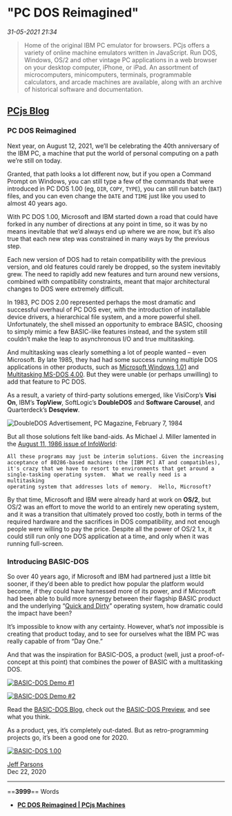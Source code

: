 # "PC DOS Reimagined"

*31-05-2021 21:34* 

> Home of the original IBM PC emulator for browsers. PCjs offers a variety of online machine emulators written in JavaScript. Run DOS, Windows, OS/2 and other vintage PC applications in a web browser on your desktop computer, iPhone, or iPad. An assortment of microcomputers, minicomputers, terminals, programmable calculators, and arcade machines are available, along with an archive of historical software and documentation.
## [PCjs Blog](https://www.pcjs.org/blog/)

### PC DOS Reimagined

Next year, on August 12, 2021, we’ll be celebrating the 40th anniversary of the IBM PC, a machine that put the world of personal computing on a path we’re still on today.

Granted, that path looks a lot different now, but if you open a Command Prompt on Windows, you can still type a few of the commands that were introduced in PC DOS 1.00 (eg, `DIR`, `COPY`, `TYPE`), you can still run batch (`BAT`) files, and you can even change the `DATE` and `TIME` just like you used to almost 40 years ago.

With PC DOS 1.00, Microsoft and IBM started down a road that could have forked in any number of directions at any point in time, so it was by no means inevitable that we’d always end up where we are now, but it’s also true that each new step was constrained in many ways by the previous step.

Each new version of DOS had to retain compatibility with the previous version, and old features could rarely be dropped, so the system inevitably grew. The need to rapidly add new features and turn around new versions, combined with compatibility constraints, meant that major architectural changes to DOS were extremely difficult.

In 1983, PC DOS 2.00 represented perhaps the most dramatic and successful overhaul of PC DOS ever, with the introduction of installable device drivers, a hierarchical file system, and a more powerful shell. Unfortunately, the shell missed an opportunity to embrace BASIC, choosing to simply mimic a few BASIC-like features instead, and the system still couldn’t make the leap to asynchronous I/O and true multitasking.

And multitasking was clearly something a lot of people wanted – even Microsoft. By late 1985, they had had some success running multiple DOS applications in other products, such as [Microsoft Windows 1.01](https://www.pcjs.org/software/pcx86/sys/windows/1.01/) and [Multitasking MS-DOS 4.00](https://www.pcjs.org/software/pcx86/sys/dos/microsoft/4.0M/). But they were unable (or perhaps unwilling) to add that feature to PC DOS.

As a result, a variety of third-party solutions emerged, like VisiCorp’s **Visi On**, IBM’s **TopView**, SoftLogic’s **DoubleDOS** and **Software Carousel**, and Quarterdeck’s **Desqview**.

![DoubleDOS Advertisement, PC Magazine, February 7, 1984](https://www.pcjs.org/blog/images/DoubleDOS-1984.jpg)

But all those solutions felt like band-aids. As Michael J. Miller lamented in the [August 11, 1986 issue of InfoWorld](https://books.google.com/books?id=Zi8EAAAAMBAJ&lpg=PA34&pg=PA34#v=onepage&q&f=false):

```
All these programs may just be interim solutions. Given the increasing
acceptance of 80286-based machines (the [IBM PC] AT and compatibles),
it's crazy that we have to resort to environments that get around a
single-tasking operating system.  What we really need is a multitasking
operating system that addresses lots of memory.  Hello, Microsoft?
```

By that time, Microsoft and IBM were already hard at work on **OS/2**, but OS/2 was an effort to move the world to an entirely new operating system, and it was a transition that ultimately proved too costly, both in terms of the required hardware and the sacrifices in DOS compatibility, and not enough people were willing to pay the price. Despite all the power of OS/2 1.x, it could still run only one DOS application at a time, and only when it was running full-screen.

### Introducing BASIC-DOS

So over 40 years ago, if Microsoft and IBM had partnered just a little bit sooner, if they’d been able to predict how popular the platform would become, if they could have harnessed more of its power, and if Microsoft had been able to build more synergy between their flagship BASIC product and the underlying “[Quick and Dirty](https://en.wikipedia.org/wiki/86-DOS)” operating system, how dramatic could the impact have been?

It’s impossible to know with any certainty. However, what’s *not* impossible is creating that product today, and to see for ourselves what the IBM PC was really capable of from “Day One.”

And that was the inspiration for BASIC-DOS, a product (well, just a proof-of-concept at this point) that combines the power of BASIC with a multitasking DOS.

[![BASIC-DOS Demo #1](https://basicdos.com/assets/images/BASIC-DOS1.png)](https://basicdos.com/preview/)

[![BASIC-DOS Demo #2](https://basicdos.com/assets/images/BASIC-DOS2.png)](https://basicdos.com/preview/part4/)

Read the [BASIC-DOS Blog](https://basicdos.com/blog/), check out the [BASIC-DOS Preview](https://basicdos.com/preview/), and see what you think.

As a product, yes, it’s completely out-dated. But as retro-programming projects go, it’s been a good one for 2020.

[![BASIC-DOS 1.00](https://basicdos.com/assets/images/BASIC-DOS-Cover.gif)](https://basicdos.com/)

[Jeff Parsons](https://jeffpar.com/)  
Dec 22, 2020
***

==**3999**== Words

- **[PC DOS Reimagined | PCjs Machines](https://www.pcjs.org/blog/2020/12/22/)**